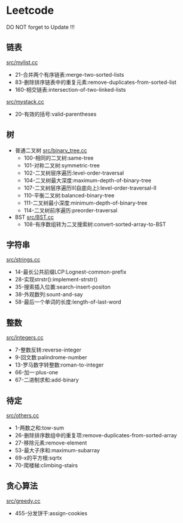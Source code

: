 # Leetcode

DO NOT forget to Update !!!

## 链表

[src/mylist.cc](src/mylist.cc)  
* 21-合并两个有序链表:merge-two-sorted-lists
* 83-删除排序链表中的重复元素:remove-duplicates-from-sorted-list
* 160-相交链表:intersection-of-two-linked-lists

[src/mystack.cc](src/mystack.cc)  
* 20-有效的括号:valid-parentheses

## 树

* 普通二叉树 [src/binary_tree.cc](src/binary_tree.cc)
    + 100-相同的二叉树:same-tree
    + 101-对称二叉树:symmetric-tree
    + 102-二叉树层序遍历:level-order-traversal
    + 104-二叉树最大深度:maximum-depth-of-binary-tree
    + 107-二叉树层序遍历II(自底向上):level-order-traversal-II
    + 110-平衡二叉树:balanced-binary-tree
    + 111-二叉树最小深度:minimum-depth-of-binary-tree
    + 114-二叉树前序遍历:preorder-traversal
* BST [src/BST.cc](src/BST.cc)
    + 108-有序数组转为二叉搜索树:convert-sorted-array-to-BST

## 字符串

[src/strings.cc](src/strings.cc)

* 14-最长公共前缀LCP:Lognest-common-prefix
* 28-实现strstr():implement-strstr()
* 35-搜索插入位置:search-insert-positon
* 38-外观数列:sount-and-say
* 58-最后一个单词的长度:length-of-last-word

## 整数

[src/integers.cc](src/integers.cc)

* 7-整数反转:reverse-integer
* 9-回文数:palindrome-number
* 13-罗马数字转整数:roman-to-integer
* 66-加一:plus-one
* 67-二进制求和:add-binary

## 待定

[src/others.cc](src/others.cc)

* 1-两数之和:tow-sum
* 26-删除排序数组中的重复项:remove-duplicates-from-sorted-array
* 27-移除元素:remove-element
* 53-最大子序和:maximum-subarray
* 69-x的平方根:sqrtx
* 70-爬楼梯:climbing-stairs

## 贪心算法

[src/greedy.cc](src/greedy.cc)

* 455-分发饼干:assign-cookies

